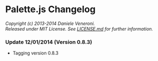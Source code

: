 # Palette.js Changelog

_Copyright (c) 2013-2014 Daniele Veneroni._  
_Released under MIT License. See [LICENSE.md](LICENSE.md) for further information._

### Update 12/01/2014 (Version 0.8.3)

* Tagging version 0.8.3
